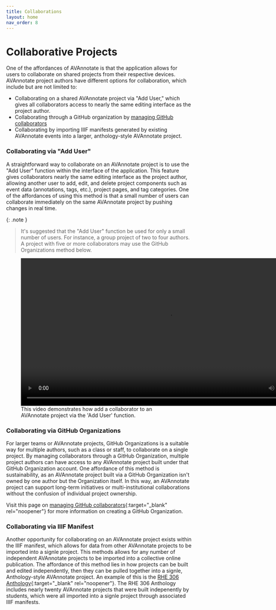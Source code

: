 ```yaml
---
title: Collaborations
layout: home
nav_order: 8
---
```


# Collaborative Projects
One of the affordances of AVAnnotate is that the application allows for users to collaborate on shared projects from their respective devices. AVAnnotate project authors have different options for collaboration, which include but are not limited to:

- Collaborating on a shared AVAnnotate project via "Add User," which gives all collaborators access to nearly the same editing interface as the project author.
- Collaborating through a GitHub organization by [managing GitHub collaborators](https://avannotate.github.io/documentation/pages/gh-collab/)
- Collaborating by importing IIIF manifests generated by existing AVAnnotate events into a larger, anthology-style AVAnnotate project.

### Collaborating via "Add User"
A straightforward way to collaborate on an AVAnnotate project is to use the "Add User" function within the interface of the application. This feature gives collaborators nearly the same editing interface as the project author, allowing another user to add, edit, and delete project components such as event data (annotations, tags, etc.), project pages, and tag categories. One of the affordances of using this method is that a small number of users can collaborate immediately on the same AVAnnotate project by pushing changes in real time. 

{: .note }
> It's suggested that the "Add User" function be used for only a small number of users. For instance, a group project of two to four authors. A project with five or more collaborators may use the GitHub Organizations method below.

<figure>
  <video width="800" height="400" controls
         aria-label="This video demonstrates how to add a collaborator to an AVAnnotate project via the 'Add User' method. First, in project settings, select 'Add Collaborator' at the bottom of the page. Then type in the GitHub username of the collaborator being added. Select 'Save' and then save the project settings for the user to receive a notification to accept access to the AVAnnotate project.'"
         title="Adding a collaborator to AVAnnotate project">
    <source src="https://ia601007.us.archive.org/21/items/anva_20250914/anva.mp4" type="video/mp4">
    Your browser does not support the video tag.
  </video>
  <figcaption>This video demonstrates how add a collaborator to an AVAnnotate project via the 'Add User' function.</figcaption>
</figure>

### Collaborating via GitHub Organizations
For larger teams or AVAnnotate projects, GitHub Organizations is a suitable way for multiple authors, such as a class or staff, to collaborate on a single project. By managing collaborators through a GitHub Organization, multiple project authors can have access to any AVAnnotate project built under that GitHub Organization account. One affordance of this method is sustainability, as an AVAnnotate project built via a GitHub Organization isn't owned by one author but the Organization itself. In this way, an AVAnnotate project can support long-term initiatives or multi-institutional collaborations without the confusion of individual project ownership. 

Visit this page on [managing GitHub collaborators](https://avannotate.github.io/documentation/pages/gh-collab/){:target="_blank" rel="noopener"} for more information on creating a GitHub Organization. 

### Collaborating via IIIF Manifest
Another opportunity for collaborating on an AVAnnotate project exists within the IIIF manifest, which allows for data from other AVAnnotate projects to be imported into a signle project. This methods allows for any number of independent AVAnnotate projects to be imported into a collective online publication. The affordance of this method lies in how projects can be built and edited independently, then they can be pulled together into a signle, Anthology-style AVAnnotate project. An example of this is the [RHE 306 Anthology](https://trentwintermeier.github.io/rhe-306-anthology/){:target="_blank" rel="noopener"}. The RHE 306 Anthology includes nearly twenty AVAnnotate projects that were built indepenently by students, which were all imported into a signle project through associated IIIF manifests. 



